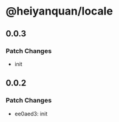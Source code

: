 # @heiyanquan/locale

## 0.0.3

### Patch Changes

- init

## 0.0.2

### Patch Changes

- ee0aed3: init
